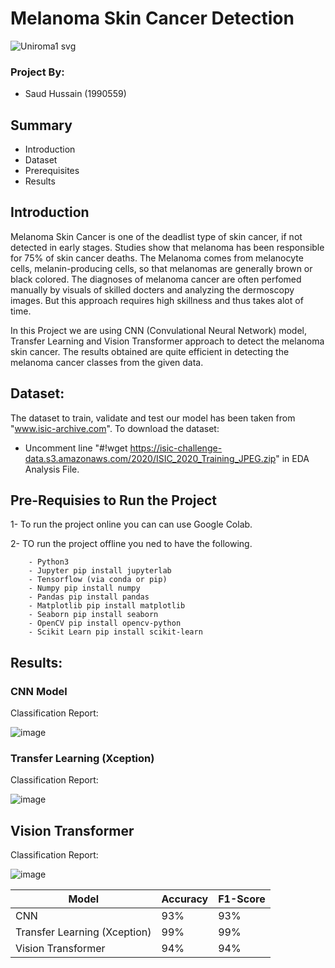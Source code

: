 # Melanoma Skin Cancer Detection

![Uniroma1 svg](https://user-images.githubusercontent.com/60270854/177061313-c1c5d83b-85b9-4e3e-b92e-fe58ef13c0f8.png)

### Project By:
 - Saud Hussain (1990559)

## Summary
  * Introduction
  * Dataset
  * Prerequisites 
  * Results
  
## Introduction
  Melanoma Skin Cancer is one of the deadlist type of skin cancer, if not detected in early stages. Studies show that melanoma has been responsible for 75% of skin cancer deaths.
  The Melanoma comes from melanocyte cells, melanin-producing cells, so that melanomas are generally brown or black colored. The diagnoses of melanoma cancer are often perfomed manually by visuals of skilled docters and analyzing the dermoscopy images.
  But this approach requires high skillness and thus takes alot of time. 
  
  In this Project we are using CNN (Convulational Neural Network) model, Transfer Learning and Vision Transformer approach to detect the melanoma skin cancer. 
  The results obtained are quite efficient in detecting the melanoma cancer classes from the given data.
  
  
## Dataset:
   The dataset to train, validate and test our model has been taken from "www.isic-archive.com".
   To download the dataset:
   - Uncomment line "#!wget https://isic-challenge-data.s3.amazonaws.com/2020/ISIC_2020_Training_JPEG.zip" in EDA Analysis File.
   
## Pre-Requisies to Run the Project
  1- To run the project online you can can use Google Colab.
  
  2- TO run the project offline you ned to have the following.
  
        - Python3
        - Jupyter pip install jupyterlab
        - Tensorflow (via conda or pip)
        - Numpy pip install numpy
        - Pandas pip install pandas
        - Matplotlib pip install matplotlib
        - Seaborn pip install seaborn
        - OpenCV pip install opencv-python
        - Scikit Learn pip install scikit-learn
        
## Results:
### CNN Model
Classification Report:

![image](https://user-images.githubusercontent.com/60270854/177062040-1ef1816c-788b-4e90-9778-98b226007013.png)

### Transfer Learning (Xception)
Classification Report:

![image](https://user-images.githubusercontent.com/60270854/177062100-20cd052e-294e-4e63-95c1-4b63463dd5be.png)

## Vision Transformer
Classification Report:

![image](https://user-images.githubusercontent.com/60270854/177062727-bd7969e0-e16b-4245-88b9-ac1c528f4e1f.png)


| Model         | Accuracy      | F1-Score |
| ------------- | ------------- | -------- |
| CNN          | 93%         | 93%  |
| Transfer Learning (Xception) | 99% | 99%         | 
| Vision Transformer |   94%      |  94%       | 


